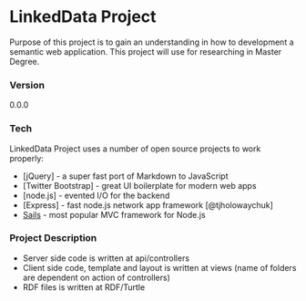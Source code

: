 # LinkedData Project

Purpose of this project is to gain an understanding in how to development a semantic web application.
This project will use for researching in Master Degree.

### Version
0.0.0

### Tech
LinkedData Project uses a number of open source projects to work properly:

* [jQuery] - a super fast port of Markdown to JavaScript
* [Twitter Bootstrap] - great UI boilerplate for modern web apps
* [node.js] - evented I/O for the backend
* [Express] - fast node.js network app framework [@tjholowaychuk]
* [Sails](http://sailsjs.org) - most popular MVC framework for Node.js

### Project Description

* Server side code is written at api/controllers
* Client side code, template and layout is written at views (name of folders are dependent on action of controllers)
* RDF files is written at RDF/Turtle
